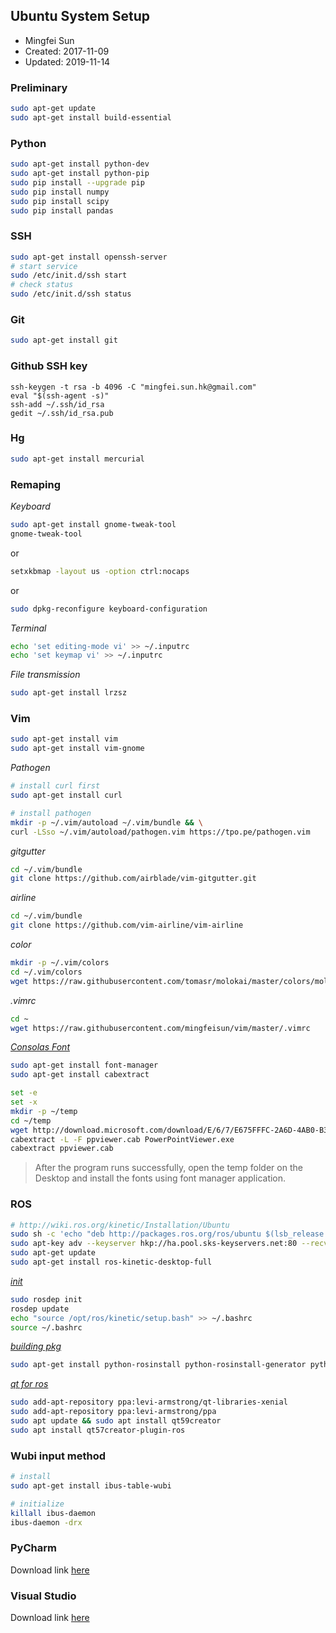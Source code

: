 ## Ubuntu System Setup

* Mingfei Sun
* Created: 2017-11-09
* Updated: 2019-11-14

### Preliminary
``` bash
sudo apt-get update
sudo apt-get install build-essential
```

### Python
``` bash
sudo apt-get install python-dev
sudo apt-get install python-pip
sudo pip install --upgrade pip
sudo pip install numpy
sudo pip install scipy
sudo pip install pandas
```

### SSH 
``` bash
sudo apt-get install openssh-server
# start service
sudo /etc/init.d/ssh start
# check status
sudo /etc/init.d/ssh status
```

### Git
``` bash
sudo apt-get install git
```

### Github SSH key
``` shell
ssh-keygen -t rsa -b 4096 -C "mingfei.sun.hk@gmail.com"
eval "$(ssh-agent -s)"
ssh-add ~/.ssh/id_rsa
gedit ~/.ssh/id_rsa.pub
```

### Hg
``` bash
sudo apt-get install mercurial
```


### Remaping
*Keyboard*
``` bash
sudo apt-get install gnome-tweak-tool
gnome-tweak-tool
```
or
``` bash
setxkbmap -layout us -option ctrl:nocaps
```
or
``` bash
sudo dpkg-reconfigure keyboard-configuration
```

*Terminal*
``` bash
echo 'set editing-mode vi' >> ~/.inputrc
echo 'set keymap vi' >> ~/.inputrc
```

*File transmission*
``` bash 
sudo apt-get install lrzsz
```

### Vim
``` bash
sudo apt-get install vim
sudo apt-get install vim-gnome
```

*Pathogen*
``` bash
# install curl first
sudo apt-get install curl

# install pathogen
mkdir -p ~/.vim/autoload ~/.vim/bundle && \
curl -LSso ~/.vim/autoload/pathogen.vim https://tpo.pe/pathogen.vim
```

*gitgutter*
``` bash
cd ~/.vim/bundle
git clone https://github.com/airblade/vim-gitgutter.git
```

*airline*
``` bash
cd ~/.vim/bundle
git clone https://github.com/vim-airline/vim-airline
```

*color*
``` bash
mkdir -p ~/.vim/colors
cd ~/.vim/colors
wget https://raw.githubusercontent.com/tomasr/molokai/master/colors/molokai.vim
```

*.vimrc*
``` bash
cd ~
wget https://raw.githubusercontent.com/mingfeisun/vim/master/.vimrc
```

*[Consolas Font](https://www.rushis.com/consolas-font-on-ubuntu/)*
``` bash 
sudo apt-get install font-manager
sudo apt-get install cabextract

set -e
set -x
mkdir -p ~/temp
cd ~/temp
wget http://download.microsoft.com/download/E/6/7/E675FFFC-2A6D-4AB0-B3EB-27C9F8C8F696/PowerPointViewer.exe
cabextract -L -F ppviewer.cab PowerPointViewer.exe
cabextract ppviewer.cab
```
> After the program runs successfully, open the temp folder on the Desktop and install the fonts using font manager application. 

### ROS
``` bash
# http://wiki.ros.org/kinetic/Installation/Ubuntu
sudo sh -c 'echo "deb http://packages.ros.org/ros/ubuntu $(lsb_release -sc) main" > /etc/apt/sources.list.d/ros-latest.list'
sudo apt-key adv --keyserver hkp://ha.pool.sks-keyservers.net:80 --recv-key 421C365BD9FF1F717815A3895523BAEEB01FA116
sudo apt-get update
sudo apt-get install ros-kinetic-desktop-full
```

*[init](http://wiki.ros.org/kinetic/Installation/Ubuntu)*
``` bash
sudo rosdep init
rosdep update
echo "source /opt/ros/kinetic/setup.bash" >> ~/.bashrc
source ~/.bashrc
```

*[building pkg](http://wiki.ros.org/kinetic/Installation/Ubuntu)*
``` bash
sudo apt-get install python-rosinstall python-rosinstall-generator python-wstool build-essential
```

*[qt for ros](http://ros-industrial.github.io/ros_qtc_plugin/_source/How-to-Install-Users.html)*
``` bash
sudo add-apt-repository ppa:levi-armstrong/qt-libraries-xenial
sudo add-apt-repository ppa:levi-armstrong/ppa
sudo apt update && sudo apt install qt59creator
sudo apt install qt57creator-plugin-ros
```

### Wubi input method
``` bash
# install
sudo apt-get install ibus-table-wubi

# initialize
killall ibus-daemon
ibus-daemon -drx
```

### PyCharm
Download link [here](https://www.jetbrains.com/pycharm-edu/download/download-thanks.html?platform=linux)

### Visual Studio 
Download link [here](https://code.visualstudio.com/download)
